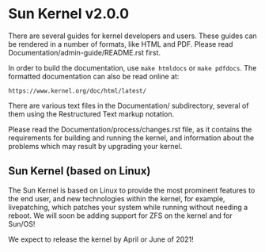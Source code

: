 # Sun Kernel v2.0.0
There are several guides for kernel developers and users. These guides can
be rendered in a number of formats, like HTML and PDF. Please read
Documentation/admin-guide/README.rst first.

In order to build the documentation, use ``make htmldocs`` or
``make pdfdocs``.  The formatted documentation can also be read online at:

    https://www.kernel.org/doc/html/latest/

There are various text files in the Documentation/ subdirectory,
several of them using the Restructured Text markup notation.

Please read the Documentation/process/changes.rst file, as it contains the
requirements for building and running the kernel, and information about
the problems which may result by upgrading your kernel.

## Sun Kernel (based on Linux)
The Sun Kernel is based on Linux to provide the most prominent features to the end user, and new technologies within the kernel, for example, livepatching, which patches your system while running without needing a reboot.
We will soon be adding support for ZFS on the kernel and for Sun/OS!

We expect to release the kernel by April or June of 2021!
